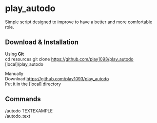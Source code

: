 # play_autodo

Simple script designed to improve to have a better and more comfortable role.

<h2>Download & Installation</h2>

Using <b>Git</b><br>
cd resources git clone https://github.com/play1093/play_autodo [local]/play_autodo<br>

Manually<br>
Download https://github.com/play1093/play_autodo<br>
Put it in the [local] directory<br>

<h2>Commands</h2>
/autodo TEXTEXAMPLE<br>
/autodo_text<br>



